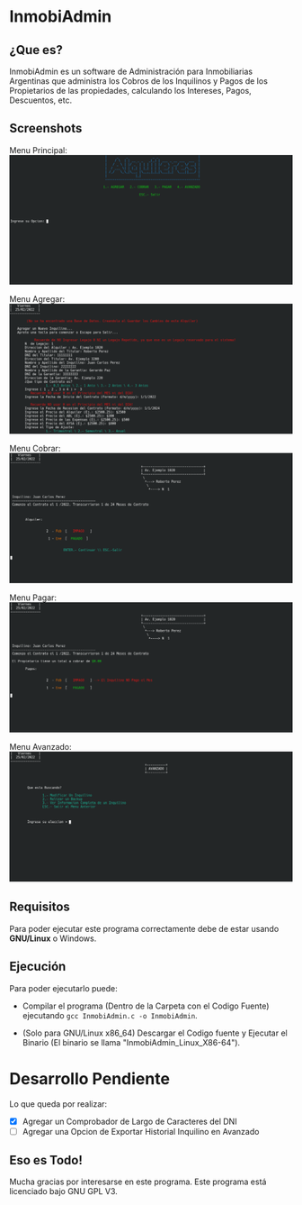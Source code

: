 # InmobiAdmin
## ¿Que es?
InmobiAdmin es un software de Administración para Inmobiliarias Argentinas que administra los Cobros de los Inquilinos y Pagos de los Propietarios de las propiedades, calculando los Intereses, Pagos, Descuentos, etc.

## Screenshots

Menu Principal:
![Menu Principal](ScreenShots/Principal.png)

Menu Agregar:
![Menu Agregar](ScreenShots/Agregar.png)

Menu Cobrar:
![Menu de Cobros](ScreenShots/Cobrar.png)

Menu Pagar:
![Menu de Pagos](ScreenShots/Pagar.png)

Menu Avanzado:
![Menu Avanzado](ScreenShots/Avanzado.png)

## Requisitos
Para poder ejecutar este programa correctamente debe de estar usando **GNU/Linux** o Windows.

## Ejecución
Para poder ejecutarlo puede:

- Compilar el programa (Dentro de la Carpeta con el Codigo Fuente) ejecutando `gcc InmobiAdmin.c -o InmobiAdmin`.

- (Solo para GNU/Linux x86_64) Descargar el Codigo fuente y Ejecutar el Binario (El binario se llama "InmobiAdmin_Linux_X86-64").

# Desarrollo Pendiente
Lo que queda por realizar:
* [x] Agregar un Comprobador de Largo de Caracteres del DNI
* [ ] Agregar una Opcion de Exportar Historial Inquilino en Avanzado

## Eso es Todo!
Mucha gracias por interesarse en este programa. Este programa está licenciado bajo GNU GPL V3.
